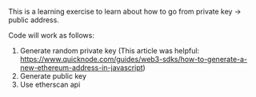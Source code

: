 This is a learning exercise to learn about how to go from private key -> public address. 

Code will work as follows: 
1. Generate random private key
  (This article was helpful: https://www.quicknode.com/guides/web3-sdks/how-to-generate-a-new-ethereum-address-in-javascript)
2. Generate public key
3. Use etherscan api
